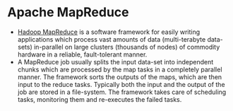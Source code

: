 # Apache MapReduce
- [Hadoop MapReduce](https://hadoop.apache.org/docs/stable/hadoop-mapreduce-client/hadoop-mapreduce-client-core/MapReduceTutorial.html) is a software framework for easily writing applications which process vast amounts of data (multi-terabyte data-sets) in-parallel on large clusters (thousands of nodes) of commodity hardware in a reliable, fault-tolerant manner.
- A MapReduce job usually splits the input data-set into independent chunks which are processed by the map tasks in a completely parallel manner. The framework sorts the outputs of the maps, which are then input to the reduce tasks. Typically both the input and the output of the job are stored in a file-system. The framework takes care of scheduling tasks, monitoring them and re-executes the failed tasks.